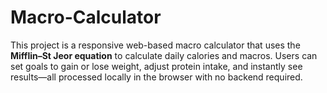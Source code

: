 # Macro-Calculator
This project is a responsive web-based macro calculator that uses the **Mifflin–St Jeor equation** to calculate daily calories and macros. Users can set goals to gain or lose weight, adjust protein intake, and instantly see results—all processed locally in the browser with no backend required.
